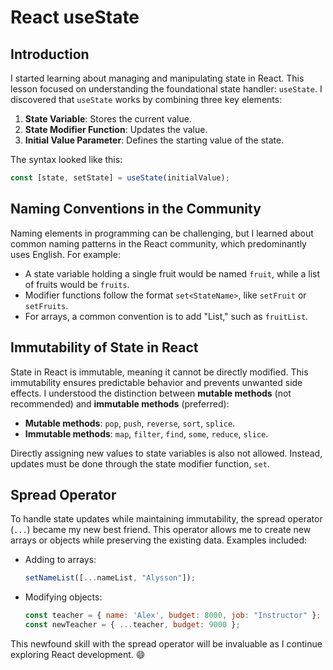# React useState

## Introduction
I started learning about managing and manipulating state in React. This lesson focused on understanding the foundational state handler: `useState`. I discovered that `useState` works by combining three key elements:

1. **State Variable**: Stores the current value.
2. **State Modifier Function**: Updates the value.
3. **Initial Value Parameter**: Defines the starting value of the state.

The syntax looked like this:
```jsx
const [state, setState] = useState(initialValue);
```

## Naming Conventions in the Community
Naming elements in programming can be challenging, but I learned about common naming patterns in the React community, which predominantly uses English. For example:
- A state variable holding a single fruit would be named `fruit`, while a list of fruits would be `fruits`.
- Modifier functions follow the format `set<StateName>`, like `setFruit` or `setFruits`.
- For arrays, a common convention is to add "List," such as `fruitList`.

## Immutability of State in React
State in React is immutable, meaning it cannot be directly modified. This immutability ensures predictable behavior and prevents unwanted side effects. I understood the distinction between **mutable methods** (not recommended) and **immutable methods** (preferred):

- **Mutable methods**: `pop`, `push`, `reverse`, `sort`, `splice`.
- **Immutable methods**: `map`, `filter`, `find`, `some`, `reduce`, `slice`.

Directly assigning new values to state variables is also not allowed. Instead, updates must be done through the state modifier function, `set`.

## Spread Operator
To handle state updates while maintaining immutability, the spread operator (`...`) became my new best friend. This operator allows me to create new arrays or objects while preserving the existing data. Examples included:
- Adding to arrays:
  ```jsx
  setNameList([...nameList, "Alysson"]);
  ```
- Modifying objects:
  ```jsx
  const teacher = { name: 'Alex', budget: 8000, job: "Instructor" };
  const newTeacher = { ...teacher, budget: 9000 };
  ```

This newfound skill with the spread operator will be invaluable as I continue exploring React development. 😄